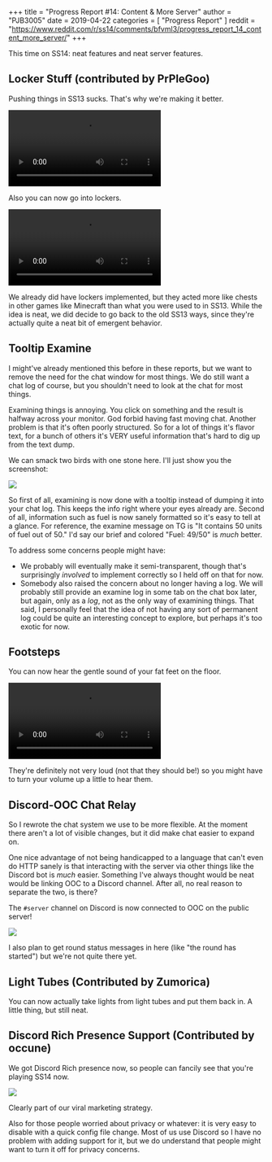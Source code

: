 +++
title = "Progress Report #14: Content & More Server"
author = "PJB3005"
date = 2019-04-22
categories = [
	"Progress Report"
]
reddit = "https://www.reddit.com/r/ss14/comments/bfvml3/progress_report_14_content_more_server/"
+++

This time on SS14: neat features and neat server features.

<!--more-->

## Locker Stuff (contributed by PrPleGoo)

Pushing things in SS13 sucks. That's why we're making it better.

<video src="/video/19_04_22-locker-push.webm" autoplay loop></video>

Also you can now go into lockers.

<video src="/video/19_04_22-locker-enter.webm" autoplay loop></video>

We already did have lockers implemented, but they acted more like chests in other games like Minecraft than what you were used to in SS13. While the idea is neat, we did decide to go back to the old SS13 ways, since they're actually quite a neat bit of emergent behavior.

## Tooltip Examine

I might've already mentioned this before in these reports, but we want to remove the need for the chat window for most things. We do still want a chat log of course, but you shouldn't need to look at the chat for most things.

Examining things is annoying. You click on something and the result is halfway across your monitor. God forbid having fast moving chat. Another problem is that it's often poorly structured. So for a lot of things it's flavor text, for a bunch of others it's VERY useful information that's hard to dig up from the text dump.

We can smack two birds with one stone here. I'll just show you the screenshot:

![](/images/post/pr_14/examine_tooltip.png)

So first of all, examining is now done with a tooltip instead of dumping it into your chat log. This keeps the info right where your eyes already are. Second of all, information such as fuel is now sanely formatted so it's easy to tell at a glance. For reference, the examine message on TG is "It contains 50 units of fuel out of 50." I'd say our brief and colored "Fuel: 49​/50" is *much* better.

To address some concerns people might have:

* We probably will eventually make it semi-transparent, though that's surprisingly *involved* to implement correctly so I held off on that for now.
* Somebody also raised the concern about no longer having a log. We will probably still provide an examine log in some tab on the chat box later, but again, only as a *log*, not as the only way of examining things. That said, I personally feel that the idea of not having any sort of permanent log could be quite an interesting concept to explore, but perhaps it's too exotic for now.

## Footsteps

You can now hear the gentle sound of your fat feet on the floor.

<video src="/video/19_04_22-footsteps.webm" controls loop></video>

They're definitely not very loud (not that they should be!) so you might have to turn your volume up a little to hear them.

## Discord-OOC Chat Relay

So I rewrote the chat system we use to be more flexible. At the moment there aren't a lot of visible changes, but it did make chat easier to expand on.

One nice advantage of not being handicapped to a language that can't even do HTTP sanely is that interacting with the server via other things like the Discord bot is *much* easier. Something I've always thought would be neat would be linking OOC to a Discord channel. After all, no real reason to separate the two, is there?

The `#server` channel on Discord is now connected to OOC on the public server!

![](/images/post/pr_14/ooc_link.png)

I also plan to get round status messages in here (like "the round has started") but we're not quite there yet.

## Light Tubes (Contributed by Zumorica)

You can now actually take lights from light tubes and put them back in. A little thing, but still neat.

## Discord Rich Presence Support (Contributed by occune)

We got Discord Rich presence now, so people can fancily see that you're playing SS14 now.

![](/images/post/pr_14/rich_presence.png)

Clearly part of our viral marketing strategy.

Also for those people worried about privacy or whatever: it is very easy to disable with a quick config file change. Most of us use Discord so I have no problem with adding support for it, but we do understand that people might want to turn it off for privacy concerns.
